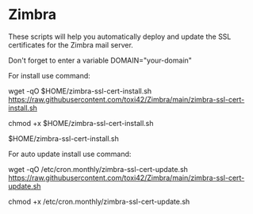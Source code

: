 # Zimbra
These scripts will help you automatically deploy and update the SSL certificates for the Zimbra mail server.

Don't forget to enter a variable DOMAIN="your-domain"

For install use command:

wget -qO $HOME/zimbra-ssl-cert-install.sh https://raw.githubusercontent.com/toxi42/Zimbra/main/zimbra-ssl-cert-install.sh

chmod +x $HOME/zimbra-ssl-cert-install.sh

$HOME/zimbra-ssl-cert-install.sh

For auto update install use command:

wget -qO /etc/cron.monthly/zimbra-ssl-cert-update.sh https://raw.githubusercontent.com/toxi42/Zimbra/main/zimbra-ssl-cert-update.sh

chmod +x /etc/cron.monthly/zimbra-ssl-cert-update.sh
